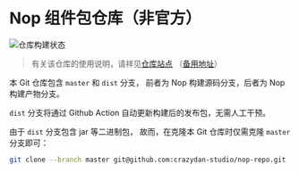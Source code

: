 Nop 组件包仓库（非官方）
===================================

![仓库构建状态](https://github.com/crazydan-studio/nop-repo/actions/workflows/deploy.yaml/badge.svg)

> 有关该仓库的使用说明，请祥见[仓库站点](https://nop.repo.crazydan.io/)
> （[备用地址](https://crazydan-studio.github.io/nop-repo)）

本 Git 仓库包含 `master` 和 `dist` 分支，
前者为 Nop 构建源码分支，后者为 Nop 构建产物分支。

`dist` 分支将通过 Github Action 自动更新构建后的发布包，无需人工干预。

由于 `dist` 分支包含 jar 等二进制包，
故而，在克隆本 Git 仓库时仅需克隆 `master` 分支即可：

```bash
git clone --branch master git@github.com:crazydan-studio/nop-repo.git
```
